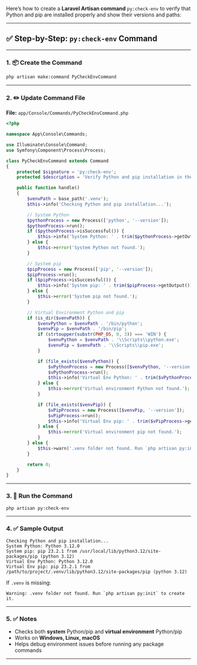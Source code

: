 Here’s how to create a **Laravel Artisan command** `py:check-env` to verify that Python and pip are installed properly and show their versions and paths:

---

## ✅ Step-by-Step: `py:check-env` Command

---

### 1. 📦 Create the Command

```bash
php artisan make:command PyCheckEnvCommand
```

---

### 2. ✏️ Update Command File

**File:** `app/Console/Commands/PyCheckEnvCommand.php`

```php
<?php

namespace App\Console\Commands;

use Illuminate\Console\Command;
use Symfony\Component\Process\Process;

class PyCheckEnvCommand extends Command
{
    protected $signature = 'py:check-env';
    protected $description = 'Verify Python and pip installation in the system and virtual environment';

    public function handle()
    {
        $venvPath = base_path('.venv');
        $this->info('Checking Python and pip installation...');

        // System Python
        $pythonProcess = new Process(['python', '--version']);
        $pythonProcess->run();
        if ($pythonProcess->isSuccessful()) {
            $this->info('System Python: ' . trim($pythonProcess->getOutput()));
        } else {
            $this->error('System Python not found.');
        }

        // System pip
        $pipProcess = new Process(['pip', '--version']);
        $pipProcess->run();
        if ($pipProcess->isSuccessful()) {
            $this->info('System pip: ' . trim($pipProcess->getOutput()));
        } else {
            $this->error('System pip not found.');
        }

        // Virtual Environment Python and pip
        if (is_dir($venvPath)) {
            $venvPython = $venvPath . '/bin/python';
            $venvPip = $venvPath . '/bin/pip';
            if (strtoupper(substr(PHP_OS, 0, 3)) === 'WIN') {
                $venvPython = $venvPath . '\\Scripts\\python.exe';
                $venvPip = $venvPath . '\\Scripts\\pip.exe';
            }

            if (file_exists($venvPython)) {
                $vPythonProcess = new Process([$venvPython, '--version']);
                $vPythonProcess->run();
                $this->info('Virtual Env Python: ' . trim($vPythonProcess->getOutput()));
            } else {
                $this->error('Virtual environment Python not found.');
            }

            if (file_exists($venvPip)) {
                $vPipProcess = new Process([$venvPip, '--version']);
                $vPipProcess->run();
                $this->info('Virtual Env pip: ' . trim($vPipProcess->getOutput()));
            } else {
                $this->error('Virtual environment pip not found.');
            }
        } else {
            $this->warn('.venv folder not found. Run `php artisan py:init` to create it.');
        }

        return 0;
    }
}
```

---

### 3. 🧪 Run the Command

```bash
php artisan py:check-env
```

---

### 4. ✅ Sample Output

```
Checking Python and pip installation...
System Python: Python 3.12.0
System pip: pip 23.2.1 from /usr/local/lib/python3.12/site-packages/pip (python 3.12)
Virtual Env Python: Python 3.12.0
Virtual Env pip: pip 23.2.1 from /path/to/project/.venv/lib/python3.12/site-packages/pip (python 3.12)
```

If `.venv` is missing:

```
Warning: .venv folder not found. Run `php artisan py:init` to create it.
```

---

### 5. ✅ Notes

* Checks both **system** Python/pip and **virtual environment** Python/pip
* Works on **Windows, Linux, macOS**
* Helps debug environment issues before running any package commands

---
